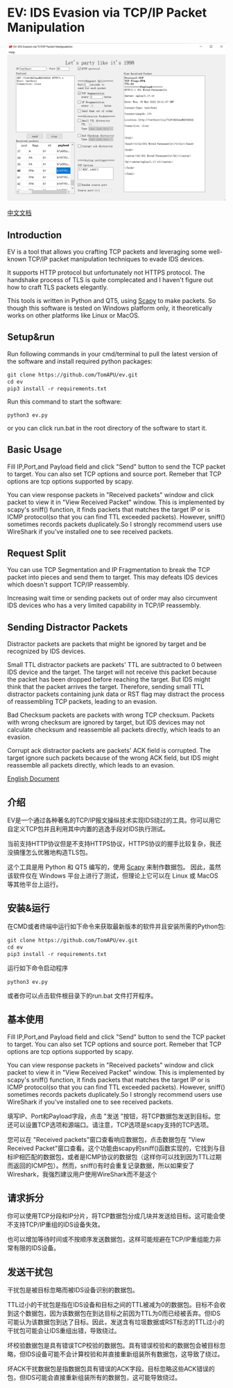 # EV: IDS Evasion via TCP/IP Packet Manipulation

![](./_assets/software.png)


[中文文档](#cndocs)
## Introduction

EV is a tool that allows you crafting TCP packets and leveraging some well-known TCP/IP packet manipulation techniques to evade IDS devices.

It supports HTTP protocol but unfortunately not HTTPS protocol. The handshake process of TLS is quite complecated and I haven't figure out how to craft TLS packets elegantly.

This tools is written in Python and QT5, using [Scapy](https://scapy.net/) to make packets. So though this software is tested on Windows platform only, it theoretically works on other platforms like Linux or MacOS. 

## Setup&run

Run following commands in your cmd/terminal to pull the latest version of the software and install required python packages:
```
git clone https://github.com/TomAPU/ev.git
cd ev
pip3 install -r requirements.txt
```
Run this command to start the software:
```
python3 ev.py
```
or you can click run.bat in the root directory of the software to start it.

## Basic Usage

Fill IP,Port,and Payload field and click "Send" button to send the TCP packet to target. You can also set TCP options and source port. Remeber that TCP options are tcp options supported by scapy.

You can view response packets in "Received packets" window and click packet to view it in "View Received Packet" window. This is implemented by scapy's sniff() function, it finds packets that matches the target IP or is ICMP protocol(so that you can find TTL exceeded packets). However, sniff() sometimes records packets duplicately.So  I strongly recommend users use WireShark if you've installed one to see received packets.

## Request Split
You can use TCP Segmentation and IP Fragmentation to break the TCP packet into pieces and send them to target. This may defeats IDS devices which doesn't support TCP/IP reassembly.

Increasing wait time or sending packets out of order may also circumvent IDS devices who has a very limited capability in TCP/IP reassembly.

## Sending Distractor Packets

Distractor packets are packets that might be ignored by target and be recognized by IDS devices.

Small TTL distractor packets are packets' TTL are subtracted to 0 between IDS device and the target. The target will not receive this packet because the packet has been dropped before reaching the target. But IDS might think that the packet arrives the target. Therefore, sending small TTL distractor packets containing junk data or RST flag may distract the process of reassembling TCP packets, leading to an evasion.

Bad Checksum packets are packets with wrong TCP checksum. Packets with wrong checksum are ignored by target, but IDS devices may not calculate checksum and reassemble all packets directly, which leads to an evasion.

Corrupt ack distractor packets are packets' ACK field is corrupted. The target ignore such packets because of the wrong ACK field, but IDS might reassemble all packets directly, which leads to an evasion.


<span id="cndocs"></span>
[English Document](#endocs)

## 介绍

EV是一个通过各种著名的TCP/IP报文操纵技术实现IDS绕过的工具。你可以用它自定义TCP包并且利用其中内置的逃逸手段对IDS执行测试。

当前支持HTTP协议但是不支持HTTPS协议，HTTPS协议的握手比较复杂，我还没搞懂怎么优雅地构造TLS包。

这个工具是用 Python 和 QT5 编写的，使用 [Scapy](https://scapy.net/) 来制作数据包。 因此，虽然该软件仅在 Windows 平台上进行了测试，但理论上它可以在 Linux 或 MacOS 等其他平台上运行。

## 安装&运行

在CMD或者终端中运行如下命令来获取最新版本的软件并且安装所需的Python包:
```
git clone https://github.com/TomAPU/ev.git
cd ev
pip3 install -r requirements.txt
```
运行如下命令启动程序
```
python3 ev.py
```
或者你可以点击软件根目录下的run.bat 文件打开程序。

## 基本使用

Fill IP,Port,and Payload field and click "Send" button to send the TCP packet to target. You can also set TCP options and source port. Remeber that TCP options are tcp options supported by scapy.

You can view response packets in "Received packets" window and click packet to view it in "View Received Packet" window. This is implemented by scapy's sniff() function, it finds packets that matches the target IP or is ICMP protocol(so that you can find TTL exceeded packets). However, sniff() sometimes records packets duplicately.So  I strongly recommend users use WireShark if you've installed one to see received packets.

填写IP、Port和Payload字段，点击 "发送 "按钮，将TCP数据包发送到目标。您还可以设置TCP选项和源端口。请注意，TCP选项是scapy支持的TCP选项。

您可以在 "Received packets"窗口查看响应数据包，点击数据包在 "View Received Packet"窗口查看。这个功能由scapy的sniff()函数实现的，它找到与目标IP相匹配的数据包，或者是ICMP协议的数据包（这样你可以找到因为TTL过期而返回的ICMP包）。然而，sniff()有时会重复记录数据，所以如果安了Wireshark，我强烈建议用户使用WireShark而不是这个


## 请求拆分

你可以使用TCP分段和IP分片，将TCP数据包分成几块并发送给目标。这可能会使不支持TCP/IP重组的IDS设备失效。

也可以增加等待时间或不按顺序发送数据包，这样可能规避在TCP/IP重组能力非常有限的IDS设备。

## 发送干扰包

干扰包是被目标忽略而被IDS设备识别的数据包。

TTL过小的干扰包是指在IDS设备和目标之间的TTL被减为0的数据包。目标不会收到这个数据包，因为该数据包在到达目标之前因为TTL为0而已经被丢弃。但IDS可能认为该数据包到达了目标。因此，发送含有垃圾数据或RST标志的TTL过小的干扰包可能会让IDS重组出错，导致绕过。

坏校验数据包是具有错误TCP校验的数据包。具有错误校验和的数据包会被目标忽略，但IDS设备可能不会计算校验和并直接重新组装所有数据包，这导致了绕过。

坏ACK干扰数据包是指数据包具有错误的ACK字段。目标忽略这些ACK错误的包，但IDS可能会直接重新组装所有的数据包，这可能导致绕过。
